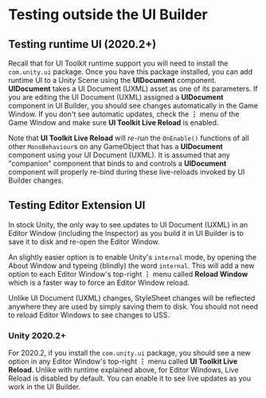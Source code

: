# Testing outside the UI Builder

## Testing runtime UI (2020.2+)

Recall that for UI Toolkit runtime support you will need to install the `com.unity.ui` package. Once you have this package installed, you can add runtime UI to a Unity Scene using the **UIDocument** component. **UIDocument** takes a UI Document (UXML) asset as one of its parameters. If you are editing the UI Document (UXML) assigned a **UIDocument** component in UI Builder, you should see changes automatically in the Game Window. If you don't see automatic updates, check the **&#8942;** menu of the Game Window and make sure **UI Toolkit Live Reload** is enabled.

Note that **UI Toolkit Live Reload** will _re-run_ the `OnEnable()` functions of all other `MonoBehaviour`s on any GameObject that has a **UIDocument** component using your UI Document (UXML). It is assumed that any "companion" component that binds to and controls a **UIDocument** component will properly re-bind during these live-reloads invoked by UI Builder changes.

## Testing Editor Extension UI

In stock Unity, the only way to see updates to UI Document (UXML) in an Editor Window (including the Inspector) as you build it in UI Builder is to save it to disk and re-open the Editor Window.

An slightly easier option is to enable Unity's `internal` mode, by opening the About Window and typeing (blindly) the word `internal`. This will add a new option to each Editor Window's top-right **&#8942;** menu called **Reload Window** which is a faster way to force an Editor Window reload.

Unlike UI Document (UXML) changes, StyleSheet changes will be reflected anywhere they are used by simply saving them to disk. You should not need to reload Editor Windows to see changes to USS.

### Unity 2020.2+

For 2020.2, if you install the `com.unity.ui` package, you should see a new option in any Editor Window's top-right **&#8942;** menu called **UI Toolkit Live Reload**. Unlike with runtime explained above, for Editor Windows, Live Reload is disabled by default. You can enable it to see live updates as you work in the UI Builder.
